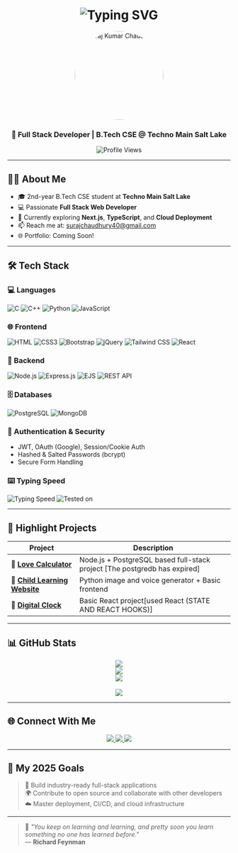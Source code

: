 <h1 align="center">
  <img src="https://readme-typing-svg.demolab.com?font=Fira+Code&weight=500&size=26&pause=1000&color=00F2FF&center=true&vCenter=true&width=600&lines=Hi+%F0%9F%91%8B%2C+I'm+Suraj+Kumar+Chaudhury;Full+Stack+Web+Developer;B.Tech+CSE+%7C+2nd+Year;Passionate+about+Learning+%26+Building" alt="Typing SVG" />
</h1>
<p align="center">
  <img src="" alt="Suraj Kumar Chaudhury" width="200" height="200" style="border-radius:50%"/>
</p>


<h3 align="center">🚀 Full Stack Developer | B.Tech CSE @ Techno Main Salt Lake</h3>

<p align="center">
  <img src="https://komarev.com/ghpvc/?username=SurajKumarChaudhury&label=Profile%20Views&color=0e75b6&style=flat" alt="Profile Views" />
</p>

---

## 👨‍💻 About Me

- 🎓 2nd-year B.Tech CSE student at **Techno Main Salt Lake**  
- 💻 Passionate **Full Stack Web Developer**  
- 🌱 Currently exploring **Next.js**, **TypeScript**, and **Cloud Deployment**  
- 📫 Reach me at: surajchaudhury40@gmail.com  
- 🌐 Portfolio: Coming Soon!

---

## 🛠️ Tech Stack

### 💻 Languages  
![C](https://img.shields.io/badge/C-00599C?style=for-the-badge&logo=c&logoColor=white)
![C++](https://img.shields.io/badge/C++-00599C?style=for-the-badge&logo=c%2b%2b&logoColor=white)
![Python](https://img.shields.io/badge/Python-3776AB?style=for-the-badge&logo=python&logoColor=white)
![JavaScript](https://img.shields.io/badge/JavaScript-F7DF1E?style=for-the-badge&logo=javascript&logoColor=black)

### 🌐 Frontend  
![HTML](https://img.shields.io/badge/HTML5-E34F26?style=for-the-badge&logo=html5&logoColor=white)
![CSS3](https://img.shields.io/badge/CSS3-1572B6?style=for-the-badge&logo=css3&logoColor=white)
![Bootstrap](https://img.shields.io/badge/Bootstrap-563D7C?style=for-the-badge&logo=bootstrap&logoColor=white)
![jQuery](https://img.shields.io/badge/jQuery-0769AD?style=for-the-badge&logo=jquery&logoColor=white)
![Tailwind CSS](https://img.shields.io/badge/Tailwind-38B2AC?style=for-the-badge&logo=tailwind-css&logoColor=white)
![React](https://img.shields.io/badge/React-20232A?style=for-the-badge&logo=react&logoColor=61DAFB)

### 🧠 Backend  
![Node.js](https://img.shields.io/badge/Node.js-339933?style=for-the-badge&logo=nodedotjs&logoColor=white)
![Express.js](https://img.shields.io/badge/Express.js-000000?style=for-the-badge&logo=express&logoColor=white)
![EJS](https://img.shields.io/badge/EJS-555555?style=for-the-badge&logo=ejs&logoColor=white)
![REST API](https://img.shields.io/badge/REST--API-FF6C37?style=for-the-badge&logo=api&logoColor=white)

### 🗄️ Databases  
![PostgreSQL](https://img.shields.io/badge/PostgreSQL-316192?style=for-the-badge&logo=postgresql&logoColor=white)
![MongoDB](https://img.shields.io/badge/MongoDB-4EA94B?style=for-the-badge&logo=mongodb&logoColor=white)

### 🔐 Authentication & Security  
- JWT, OAuth (Google), Session/Cookie Auth  
- Hashed & Salted Passwords (bcrypt)  
- Secure Form Handling

### ⌨️ Typing Speed  

![Typing Speed](https://img.shields.io/badge/Typing%20Speed-100%2B%20WPM-blue?style=for-the-badge&logo=gnu-bash&logoColor=white)
![Tested on](https://img.shields.io/badge/Tested%20On-Keybr%20%26%20TypeRacer-informational?style=for-the-badge&logo=keyboard&logoColor=white)


---

## 🚀 Highlight Projects

| Project | Description |
|--------|-------------|
| 🔗 [**Love Calculator**](https://love-calculator-fotw.onrender.com) | Node.js + PostgreSQL based full-stack project [The postgredb has expired] |
| 🔗 [**Child Learning Website**](https://aquamarine-pixie-e1dadc.netlify.app) | Python image and voice generator + Basic frontend  |
| 🔗 [**Digital Clock**](https://clock-digital-app.netlify.app) | Basic React project[used React (STATE AND REACT HOOKS)] |


---

## 📊 GitHub Stats

<p align="center">
  <img src="https://github-readme-stats.vercel.app/api?username=SurajKumarChaudhury&show_icons=true&theme=radical" />
  <br/>
  <img src="https://github-readme-streak-stats.herokuapp.com/?user=SurajKumarChaudhury&theme=radical" />
  <br/>
  <img src="https://github-readme-stats.vercel.app/api/top-langs/?username=SurajKumarChaudhury&layout=compact&theme=radical" />
  <br/><br/>
  <img src="https://github-profile-trophy.vercel.app/?username=SurajKumarChaudhury&theme=radical&row=1&no-bg=true" />
</p>

---

## 🌐 Connect With Me

<p align="center">
  <a href="https://www.linkedin.com/in/suraj-kumar-chaudhury-78597b324?utm_source=share&utm_campaign+share_via&utm_content=profile&utm_medium=android-app" target="_blank">
    <img src="https://img.shields.io/badge/LinkedIn-%230077B5.svg?style=for-the-badge&logo=linkedin&logoColor=white"/>
  </a>
  <a href="https://www.youtube.com/@bodhayati?si=bpvlxtAJood3Wmm8" target="_blank">
    <img src="https://img.shields.io/badge/YouTube-%23FF0000.svg?style=for-the-badge&logo=youtube&logoColor=white"/>
  </a>
  <a href="https://x.com/SurajCh82672387" target="_blank">
    <img src="https://img.shields.io/badge/X-%231DA1F2.svg?style=for-the-badge&logo=x&logoColor=white"/>
  </a>
</p>

---

## 🎯 My 2025 Goals

> 🚀 Build industry-ready full-stack applications  
> 🌍 Contribute to open source and collaborate with other developers  
> ☁️ Master deployment, CI/CD, and cloud infrastructure

---

> 💬 *"You keep on learning and learning, and pretty soon you learn something no one has learned before."*  
> — **Richard Feynman**
